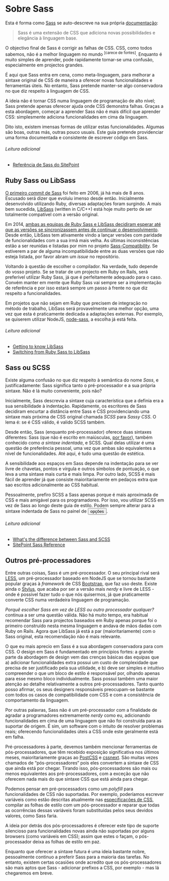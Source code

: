 
# Sobre Sass

Esta é forma como [Sass](http://sass-lang.com) se auto-descreve na sua própria [documentação](http://sass-lang.com/documentation/file.SASS_REFERENCE.html):

> Sass é uma extensão de CSS que adiciona novas possibilidades e elegância à linguagem base.

O objectivo final de Sass é corrigir as falhas de CSS. CSS, como todos sabemos, não é a melhor linguagem no mundo <sup>[carece de fontes]</sup>. Enquanto é muito simples de aprender, pode rapidamente tornar-se uma confusão, especialmente em projectos grandes.

É aqui que Sass entra em cena, como meta-linguagem, para melhorar a sintaxe original de CSS de maneira a oferecer novas funcionalidades e ferramentas úteis. No entanto, Sass pretende manter-se algo conservadora no que diz respeito à linguagem de CSS.

A ideia não é tornar CSS numa linguagem de programação de alto nível; Sass pretende apenas oferecer ajuda onde CSS demonstra falhas. Graças a esta abordagem, começar a aprender Sass não é mais difícil que aprender CSS: simplesmente adiciona funcionalidades em cima da linguagem.

Dito isto, existem imensas formas de utilizar estas funcionalidades. Algumas são boas, outras más, outras pouco usuais. Este guia pretende providenciar uma forma documentada e consistente de escrever código em Sass.

###### Leitura adicional

* [Referência de Sass do SitePoint](http://sitepoint.com/sass-reference/)

## Ruby Sass ou LibSass

[O primeiro _commit_ de Sass](https://github.com/hcatlin/sass/commit/fa5048ba405619273e474a50400c7243fbff54fe) foi feito em 2006, já há mais de 8 anos. Escusado será dizer que evoluiu imenso desde então. Inicialmente desenvolvido utilizando Ruby, diversas adaptações foram surgindo. A mais bem sucedida, [LibSass](https://github.com/sass/libsass) (written in C/C++) está hoje muito perto de ser totalmente compatível com a versão original.

Em 2014, [ambas as equipas de Ruby Sass e LibSass decidiram esperar até que as versões se sincronizassem antes de continuar o desenvolvimento](https://github.com/sass/libsass/wiki/The-LibSass-Compatibility-Plan). Desde então, LibSass tem ativamente vindo a lançar versões com paridade de funcionalidades com a sua irmã mais velha. As últimas inconsistências estão a ser reunidas e listadas por mim no projeto [Sass-Compatibility](http://sass-compatibility.github.io). Se estiverem a par de alguma incompatibilidade entre as duas versões que não esteja listada, por favor abram um _issue_ no repositório.

Voltando à questão de escolher o compilador. Na verdade, tudo depende do vosso projeto. Se se tratar de um projecto em Ruby on Rails, será preferível utilizar Ruby Sass, já que é perfeitamente adequado para o caso. Convém manter em mente que Ruby Sass vai sempre ser a implementação de referência e por isso estará sempre um passo à frente no que diz respeito a funcionalidades.

Em projetos que não sejam em Ruby que precisem de integração no método de trabalho, LibSass será provavelmente uma melhor opção, uma vez que esta é praticamente dedicada a adaptações externas. Por exemplo, se quiserem utilizar NodeJS, [node-sass](https://github.com/sass/node-sass), a escolha já está feita.

###### Leitura adicional

* [Getting to know LibSass](http://webdesign.tutsplus.com/articles/getting-to-know-libsass--cms-23114)
* [Switching from Ruby Sass to LibSass](http://www.sitepoint.com/switching-ruby-sass-libsass/)

## Sass ou SCSS

Existe alguma confusão no que diz respeito à semântica do nome *Sass*, e justificadamente: Sass significa tanto o pré-processador e a sua própria sintaxe. Não é lá muito conveniente, pois não?

Inicialmente, Sass descrevia a sintaxe cuja característica que a definia era a sua sensibilidade à indentação. Rapidamente, os escritores de Sass decidiram encurtar a distância entre Sass e CSS providenciando uma sintaxe mais próxima de CSS original chamada *SCSS* para *Sassy CSS*. O lema é: se é CSS válido, é valido SCSS também.

Desde então, Sass (enquanto pré-processador) oferece duas sintaxes diferentes: Sass (que não é escrito em maiúsculas, [por favor](http://sassnotsass.com)), também conhecido como *a sintaxe indentada*, e SCSS. Qual delas utilizar é uma questão de preferência pessoal, uma vez que ambas são equivalentes a nível de funcionalidades. Até aqui, é tudo uma questão de estética.

A sensibilidade aos espaços em Sass depende na indentação para se ver livre de chavetas, pontos e vírgula e outros símbolos de pontuação, o que leva a uma sintaxe mais curta e mais limpa. Por outro lado, SCSS é mais fácil de aprender já que consiste maioritariamente em pedaços extra que sao escritos adicionalmente ao CSS habitual.

Pessoalmente, prefiro SCSS a Sass apenas porque é mais aproximada de CSS e mais amigável para os programadores. Por isso, vou utilizar SCSS em vez de Sass ao longo deste guia de estilo. Podem sempre alterar para a sintaxe indentada de Sass no painel de <button type="button" data-a11y-dialog-show="options-panel" class="link-like">opções</button>.

###### Leitura adicional

* [What's the difference between Sass and SCSS](http://www.sitepoint.com/whats-difference-sass-scss/)
* [SitePoint Sass Reference](http://sitepoint.com/sass-reference/)

## Outros pré-processadores

Entre outras coisas, Sass é um pré-processador. O seu principal rival será [LESS](http://lesscss.org/), um pré-processador baseado em NodeJS que se tornou bastante popular graças à *framework* de CSS [Bootstrap](http://getbootstrap.com/), que faz uso deste. Existe ainda o [Stylus](http://learnboost.github.io/stylus/), que acaba por ser a versão mais *nerdy* e livre de LESS - onde é possível fazer tudo o que nós quisermos, já que praticamente converte CSS numa verdadeira linguagem de programação.

*Porquê escolher Sass em vez de LESS ou outro processador qualquer?* continua a ser uma questão válida. Não há muito tempo, era habitual recomendar Sass para projectos baseados em Ruby apenas porque foi o primeiro construído nesta mesma linguagem e andava de mãos dadas com Ruby on Rails. Agora que LibSass já está a par (maioritariamente) com o Sass original, esta recomendação não é mais relevante.

O que eu mais aprecio em Sass é a sua abordagem conservadora para com CSS. O design em Sass é fundamentado em princípios fortes: a grande parte da abordagem de design vem das crenças básicas das equipas que a) adicionar funcionalidades extra possui um custo de complexidade que precisa de ser justificado pela sua utilidade, e b) deve ser simples e intuitivo compreender o que um bloco de estilo é responsável por, olhando apenas para esse mesmo bloco individualmente. Sass possui também uma maior atenção ao detalhe relativamente a outros pré-processadores. Tanto quanto posso afirmar, os seus designers responsáveis preocupam-se bastante com todos os casos de compatibilidade com CSS e com a consistência de comportamento da linguagem.

Por outras palavras, Sass não é um pré-processador com a finalidade de agradar a programadores extremamente _nerdy_ como eu, adicionando funcionalidades em cima de uma linguagem que não foi construída para as suportar de origem. É sim, um software com o intuito de resolver problemas reais; oferecendo funcionalidades úteis a CSS onde este geralmente está em falha.

Pré-processadores à parte, devemos também mencionar ferramentas de pós-processadores, que têm recebido exposição significativa nos últimos meses, maioritariamente graças ao [PostCSS](https://github.com/postcss/postcss) e [cssnext](https://cssnext.github.io/). São muitas vezes chamados de “pós-processadores“ pois eles convertem a sintaxe de CSS que ainda está por chegar.
Tirando isso, pós-processadores são mais ou menos equivalentes aos pré-processadores, com a exceção que não oferecem nada mais do que sintaxe CSS que está ainda para chegar.

Podemos pensar em pré-processadors como um *polyfill* para funcionalidades de CSS não suportadas. Por exemplo, poderíamos escrever variáveis como estão descritas atualmente nas [especificações de CSS](http://dev.w3.org/csswg/css-variables/), compilar as folhas de estilo com um pós-processador e reparar que todas as ocorrências dessas variáveis foram substituídas pelos seus devidos valores, como Sass faria.

A ideia por detrás dos pós-processadores é oferecer este tipo de suporte silencioso para funcionalidades novas ainda não suportadas por alguns browsers (como variáveis em CSS); assim que estes o façam, o pós-processador deixa as folhas de estilo em paz.

Enquanto que oferecer a sintaxe futura é uma ideia bastante nobre, pessoalmente continuo a preferir Sass para a maioria das tarefas. No entanto, existem certas ocasiões onde acredito que os pós-processadores são mais aptos que Sass - adicionar prefixos a CSS, por exemplo - mas lá chegaremos em breve.
